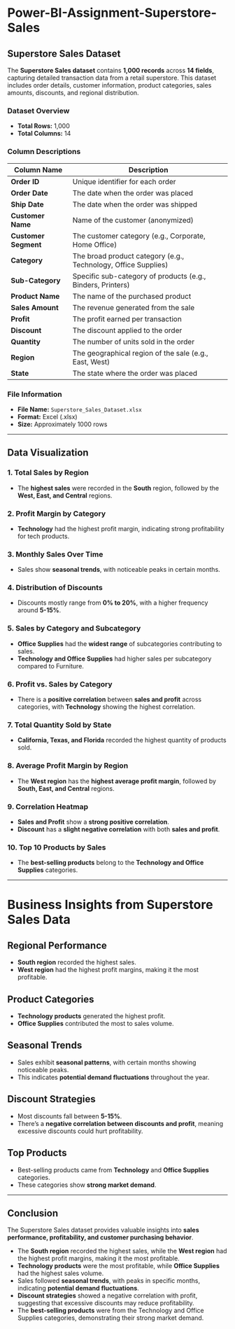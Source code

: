 # Power-BI-Assignment-Superstore-Sales
## Superstore Sales Dataset  

The **Superstore Sales dataset** contains **1,000 records** across **14 fields**, capturing detailed transaction data from a retail superstore. This dataset includes order details, customer information, product categories, sales amounts, discounts, and regional distribution.  

###  Dataset Overview  
- **Total Rows:** 1,000  
- **Total Columns:** 14  

###  Column Descriptions  

| Column Name         | Description |
|---------------------|-------------|
| **Order ID**        | Unique identifier for each order |
| **Order Date**      | The date when the order was placed |
| **Ship Date**       | The date when the order was shipped |
| **Customer Name**   | Name of the customer (anonymized) |
| **Customer Segment** | The customer category (e.g., Corporate, Home Office) |
| **Category**        | The broad product category (e.g., Technology, Office Supplies) |
| **Sub-Category**    | Specific sub-category of products (e.g., Binders, Printers) |
| **Product Name**    | The name of the purchased product |
| **Sales Amount**    | The revenue generated from the sale |
| **Profit**         | The profit earned per transaction |
| **Discount**       | The discount applied to the order |
| **Quantity**       | The number of units sold in the order |
| **Region**        | The geographical region of the sale (e.g., East, West) |
| **State**         | The state where the order was placed |

###  File Information  
- **File Name:** `Superstore_Sales_Dataset.xlsx`  
- **Format:** Excel (.xlsx)  
- **Size:** Approximately 1000 rows  

---

##  Data Visualization  

### 1. Total Sales by Region  
- The **highest sales** were recorded in the **South** region, followed by the **West, East, and Central** regions.  

### 2. Profit Margin by Category  
- **Technology** had the highest profit margin, indicating strong profitability for tech products.  

### 3. Monthly Sales Over Time  
- Sales show **seasonal trends**, with noticeable peaks in certain months.  

### 4. Distribution of Discounts  
- Discounts mostly range from **0% to 20%**, with a higher frequency around **5-15%**.  

### 5. Sales by Category and Subcategory  
- **Office Supplies** had the **widest range** of subcategories contributing to sales.  
- **Technology and Office Supplies** had higher sales per subcategory compared to Furniture.  

### 6. Profit vs. Sales by Category  
- There is a **positive correlation** between **sales and profit** across categories, with **Technology** showing the highest correlation.  

### 7. Total Quantity Sold by State  
- **California, Texas, and Florida** recorded the highest quantity of products sold.  

### 8. Average Profit Margin by Region  
- The **West region** has the **highest average profit margin**, followed by **South, East, and Central** regions.  

### 9. Correlation Heatmap  
- **Sales and Profit** show a **strong positive correlation**.  
- **Discount** has a **slight negative correlation** with both **sales and profit**.  

### 10. Top 10 Products by Sales  
- The **best-selling products** belong to the **Technology and Office Supplies** categories.  

---  

#  Business Insights from Superstore Sales Data

##  Regional Performance
-  **South region** recorded the highest sales.  
-  **West region** had the highest profit margins, making it the most profitable.  

##  Product Categories
-  **Technology products** generated the highest profit.  
-  **Office Supplies** contributed the most to sales volume.  

##  Seasonal Trends
-  Sales exhibit **seasonal patterns**, with certain months showing noticeable peaks.  
-  This indicates **potential demand fluctuations** throughout the year.  

##  Discount Strategies
-  Most discounts fall between **5-15%**.  
-  There’s a **negative correlation between discounts and profit**, meaning excessive discounts could hurt profitability.  

##  Top Products
-  Best-selling products came from **Technology** and **Office Supplies** categories.  
-  These categories show **strong market demand**.  

---

##  Conclusion  
The Superstore Sales dataset provides valuable insights into **sales performance, profitability, and customer purchasing behavior**.  

- The **South region** recorded the highest sales, while the **West region** had the highest profit margins, making it the most profitable.  
- **Technology products** were the most profitable, while **Office Supplies** had the highest sales volume.  
- Sales followed **seasonal trends**, with peaks in specific months, indicating **potential demand fluctuations**.  
- **Discount strategies** showed a negative correlation with profit, suggesting that excessive discounts may reduce profitability.  
- The **best-selling products** were from the Technology and Office Supplies categories, demonstrating their strong market demand.   





